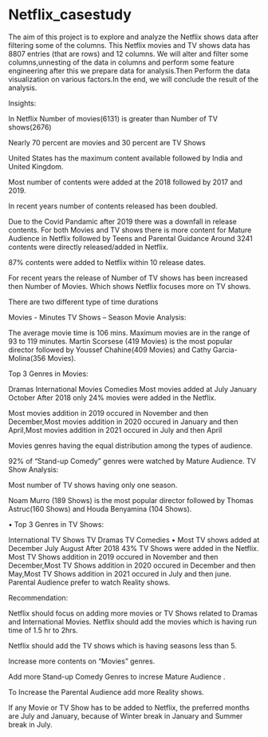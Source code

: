 # Netflix_casestudy


The aim of this project is to explore and analyze the Netflix shows data after filtering some of the columns. This Netflix movies and TV shows data has 8807 entries (that are rows) and 12 columns. We will alter and filter some columns,unnesting of the data in columns and perform some feature engineering after this we prepare data for analysis.Then Perform the data visualization on various factors.In the end, we will conclude the result of the analysis.


Insights:

In Netflix Number of movies(6131) is greater than Number of TV shows(2676)

Nearly 70 percent are movies and 30 percent are TV Shows

United States has the maximum content available followed by India and United Kingdom.

Most number of contents were added at the 2018 followed by 2017 and 2019.

In recent years number of contents released has been doubled.

Due to the Covid Pandamic after 2019 there was a downfall in release contents.
For both Movies and TV shows there is more content for Mature Audience in Netflix followed by Teens and Parental Guidance
Around 3241 contents were directly released/added in Netflix.

87% contents were added to Netflix within 10 release dates.

For recent years the release of Number of TV shows has been increased then Number of Movies. Which shows Netflix focuses more on TV shows.

There are two different type of time durations

Movies - Minutes
TV Shows – Season
Movie Analysis:

The average movie time is 106 mins.
Maximum movies are in the range of 93 to 119 minutes.
Martin Scorsese (419 Movies) is the most popular director followed by Youssef Chahine(409 Movies) and Cathy Garcia-Molina(356 Movies).

Top 3 Genres in Movies:

Dramas
International Movies
Comedies
Most movies added at
July
January
October
After 2018 only 24% movies were added in the Netflix.

Most movies addition in 2019 occured in November and then December,Most movies addition in 2020 occured in January and then April,Most movies addition in 2021 occured in July and then April

Movies genres having the equal distribution among the types of audience.

92% of “Stand-up Comedy” genres were watched by Mature Audience.
TV Show Analysis:

Most number of TV shows having only one season.

Noam Murro (189 Shows) is the most popular director followed by Thomas Astruc(160 Shows) and Houda Benyamina (104 Shows).

• Top 3 Genres in TV Shows:

International TV Shows
TV Dramas
TV Comedies
• Most TV shows added at
December
July
August
After 2018 43% TV Shows were added in the Netflix.
Most TV Shows addition in 2019 occured in November and then December,Most TV Shows addition in 2020 occured in December and then May,Most TV Shows addition in 2021 occured in July and then june.
Parental Audience prefer to watch Reality shows.

Recommendation:

Netflix should focus on adding more movies or TV Shows related to Dramas and International Movies.
Netflix should add the movies which is having run time of 1.5 hr to 2hrs.

Netflix should add the TV shows which is having seasons less than 5.

Increase more contents on “Movies” genres.

Add more Stand-up Comedy Genres to increse Mature Audience .

To Increase the Parental Audience add more Reality shows.

If any Movie or TV Show has to be added to Netflix, the preferred months are July and January, because of Winter break in January and Summer break in July.
